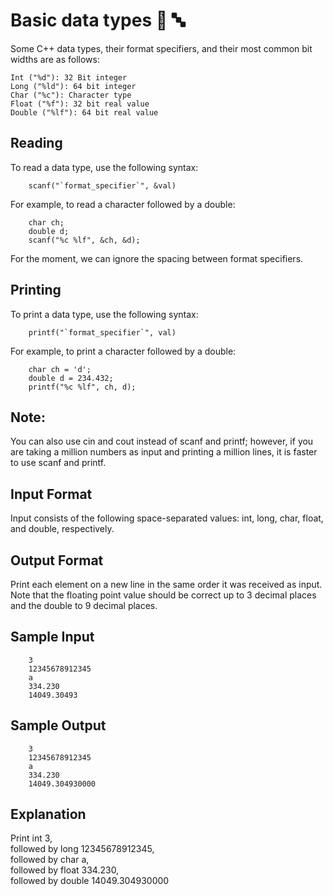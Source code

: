 # Basic data types 🔢 🔤

Some C++ data types, their format specifiers, and their most common bit widths are as follows:

`Int ("%d"): 32 Bit integer`  
`Long ("%ld"): 64 bit integer`  
`Char ("%c"): Character type`  
`Float ("%f"): 32 bit real value`  
`Double ("%lf"): 64 bit real value`  

## Reading
To read a data type, use the following syntax:

        scanf("`format_specifier`", &val)  
  
For example, to read a character followed by a double:

        char ch;  
        double d;  
        scanf("%c %lf", &ch, &d);  
  
For the moment, we can ignore the spacing between format specifiers.

## Printing
To print a data type, use the following syntax:  
  
        printf("`format_specifier`", val)  
For example, to print a character followed by a double:  
  
        char ch = 'd';  
        double d = 234.432;  
        printf("%c %lf", ch, d);  

## Note:
You can also use cin and cout instead of scanf and printf; however, if you are taking a million numbers as input and printing a million lines, it is faster to use scanf and printf.

## Input Format

Input consists of the following space-separated values: int, long, char, float, and double, respectively.

## Output Format

Print each element on a new line in the same order it was received as input. Note that the floating point value should be correct up to 3 decimal places and the double to 9 decimal places.

## Sample Input

        3  
        12345678912345  
        a  
        334.230  
        14049.30493  

## Sample Output

        3  
        12345678912345  
        a  
        334.230  
        14049.304930000  


## Explanation

Print int 3,  
followed by long 12345678912345,  
followed by char a,  
followed by float 334.230,  
followed by double 14049.304930000
